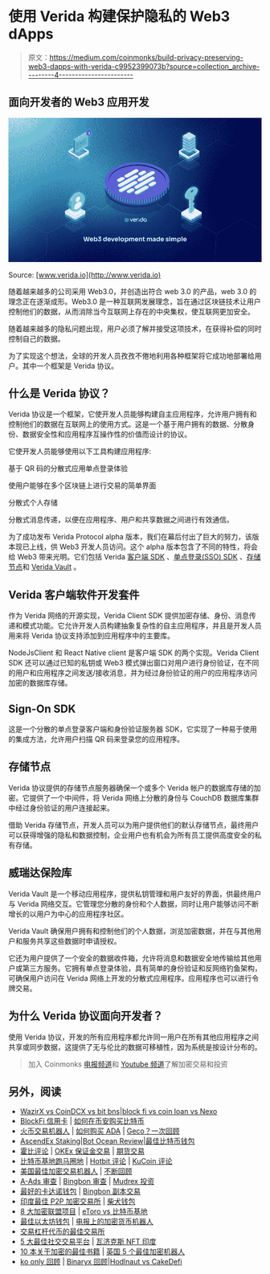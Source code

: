 # 使用 Verida 构建保护隐私的 Web3 dApps

> 原文：<https://medium.com/coinmonks/build-privacy-preserving-web3-dapps-with-verida-c9952399073b?source=collection_archive---------4----------------------->

## **面向开发者的 Web3 应用开发**

![](img/5d4da75ad3d209f24cec158bb71e06c7.png)

Source: [www.verida.io](http://www.verida.io)

随着越来越多的公司采用 Web3.0，并创造出符合 web 3.0 的产品，web 3.0 的理念正在逐渐成形。Web3.0 是一种互联网发展理念，旨在通过区块链技术让用户控制他们的数据，从而消除当今互联网上存在的中央集权，使互联网更加安全。

随着越来越多的隐私问题出现，用户必须了解并接受这项技术，在获得补偿的同时控制自己的数据。

为了实现这个想法，全球的开发人员孜孜不倦地利用各种框架将它成功地部署给用户。其中一个框架是 Verida 协议。

## **什么是 Verida 协议？**

Verida 协议是一个框架，它使开发人员能够构建自主应用程序，允许用户拥有和控制他们的数据在互联网上的使用方式。这是一个基于用户拥有的数据、分散身份、数据安全性和应用程序互操作性的价值而设计的协议。

它使开发人员能够使用以下工具构建应用程序:

基于 QR 码的分散式应用单点登录体验

使用户能够在多个区块链上进行交易的简单界面

分散式个人存储

分散式消息传递，以便在应用程序、用户和共享数据之间进行有效通信。

为了成功发布 Verida Protocol alpha 版本，我们在幕后付出了巨大的努力，该版本现已上线，供 Web3 开发人员访问。这个 alpha 版本包含了不同的特性，将会给 Web3 带来光明。它们包括 Verida [客户端 SDK](https://developers.verida.io/docs/client-sdk) 、[单点登录(SSO) SDK](https://developers.verida.io/docs/single-sign-on-sdk) 、[存储节点](https://developers.verida.io/docs/storage-node)和 [Verida Vault](https://www.verida.io/user-vault) 。

## **Verida 客户端软件开发套件**

作为 Verida 网络的开源实现，Verida Client SDK 提供加密存储、身份、消息传递和模式功能。它允许开发人员构建抽象复杂性的自主应用程序，并且是开发人员用来将 Verida 协议支持添加到应用程序中的主要库。

NodeJsClient 和 React Native client 是客户端 SDK 的两个实现。Verida Client SDK 还可以通过已知的私钥或 Web3 模式弹出窗口对用户进行身份验证，在不同的用户和应用程序之间发送/接收消息，并为经过身份验证的用户的应用程序访问加密的数据库存储。

## Sign-On SDK

这是一个分散的单点登录客户端和身份验证服务器 SDK，它实现了一种易于使用的集成方法，允许用户扫描 QR 码来登录您的应用程序。

## **存储节点**

Verida 协议提供的存储节点服务器确保一个或多个 Verida 帐户的数据库存储的加密。它提供了一个中间件，将 Verida 网络上分散的身份与 CouchDB 数据库集群中经过身份验证的用户连接起来。

借助 Verida 存储节点，开发人员可以为用户提供他们的默认存储节点，最终用户可以获得增强的隐私和数据控制，企业用户也有机会为所有员工提供高度安全的私有存储。

## **威瑞达保险库**

Verida Vault 是一个移动应用程序，提供私钥管理和用户友好的界面，供最终用户与 Verida 网络交互。它管理您分散的身份和个人数据，同时让用户能够访问不断增长的以用户为中心的应用程序社区。

Verida Vault 确保用户拥有和控制他们的个人数据，浏览加密数据，并在与其他用户和服务共享这些数据时申请授权。

它还为用户提供了一个安全的数据收件箱，允许将消息和数据安全地传输给其他用户或第三方服务。它拥有单点登录体验，具有简单的身份验证和反网络钓鱼架构，可确保用户访问在 Verida 网络上开发的分散式应用程序。应用程序也可以进行令牌交易。

## **为什么 Verida 协议面向开发者？**

使用 Verida 协议，开发的所有应用程序都允许同一用户在所有其他应用程序之间共享或同步数据，这提供了无与伦比的数据可移植性，因为系统是按设计分布的。

> 加入 Coinmonks [电报频道](https://t.me/coincodecap)和 [Youtube 频道](https://www.youtube.com/c/coinmonks/videos)了解加密交易和投资

## 另外，阅读

*   [WazirX vs CoinDCX vs bit bns](/coinmonks/wazirx-vs-coindcx-vs-bitbns-149f4f19a2f1)|[block fi vs coin loan vs Nexo](/coinmonks/blockfi-vs-coinloan-vs-nexo-cb624635230d)
*   [BlockFi 信用卡](https://blog.coincodecap.com/blockfi-credit-card) | [如何在币安购买比特币](https://blog.coincodecap.com/buy-bitcoin-binance)
*   [火币交易机器人](https://blog.coincodecap.com/huobi-trading-bot) | [如何购买 ADA](https://blog.coincodecap.com/buy-ada-cardano) | [Geco？一次回顾](https://blog.coincodecap.com/geco-one-review)
*   [AscendEx Staking](https://blog.coincodecap.com/ascendex-staking)|[Bot Ocean Review](https://blog.coincodecap.com/bot-ocean-review)|[最佳比特币钱包](https://blog.coincodecap.com/bitcoin-wallets-india)
*   [霍比评论](https://blog.coincodecap.com/huobi-review) | [OKEx 保证金交易](https://blog.coincodecap.com/okex-margin-trading) | [期货交易](https://blog.coincodecap.com/futures-trading)
*   [比特币基地跑马圈地](https://blog.coincodecap.com/coinbase-staking) | [Hotbit 评论](/coinmonks/hotbit-review-cd5bec41dafb) | [KuCoin 评论](https://blog.coincodecap.com/kucoin-review)
*   [美国最佳加密交易机器人](https://blog.coincodecap.com/crypto-trading-bots-in-the-us) | [不断回顾](https://blog.coincodecap.com/changelly-review)
*   [A-Ads 审查](https://blog.coincodecap.com/a-ads-review) | [Bingbon 审查](https://blog.coincodecap.com/bingbon-review) | [Mudrex 投资](https://blog.coincodecap.com/mudrex-invest-review-the-best-way-to-invest-in-crypto)
*   [最好的卡达诺钱包](https://blog.coincodecap.com/best-cardano-wallets) | [Bingbon 副本交易](https://blog.coincodecap.com/bingbon-copy-trading)
*   [印度最佳 P2P 加密交易所](https://blog.coincodecap.com/p2p-crypto-exchanges-in-india) | [柴犬钱包](https://blog.coincodecap.com/baby-shiba-inu-wallets)
*   [8 大加密联盟项目](https://blog.coincodecap.com/crypto-affiliate-programs) | [eToro vs 比特币基地](https://blog.coincodecap.com/etoro-vs-coinbase)
*   [最佳以太坊钱包](https://blog.coincodecap.com/best-ethereum-wallets) | [电报上的加密货币机器人](https://blog.coincodecap.com/telegram-crypto-bots)
*   [交易杠杆代币的最佳交易所](https://blog.coincodecap.com/leveraged-token-exchanges)
*   [5 大最佳社交交易平台](https://blog.coincodecap.com/best-social-trading-platforms) | [瓦济克斯 NFT 印度](https://blog.coincodecap.com/wazirx-nft-india)
*   [10 本关于加密的最佳书籍](https://blog.coincodecap.com/best-crypto-books) | [英国 5 个最佳加密机器人](https://blog.coincodecap.com/uk-trading-bots)
*   [ko only 回顾](https://blog.coincodecap.com/koinly-review) | [Binaryx 回顾](https://blog.coincodecap.com/binaryx-review)|[Hodlnaut vs CakeDefi](https://blog.coincodecap.com/hodlnaut-vs-cakedefi-vs-celsius)